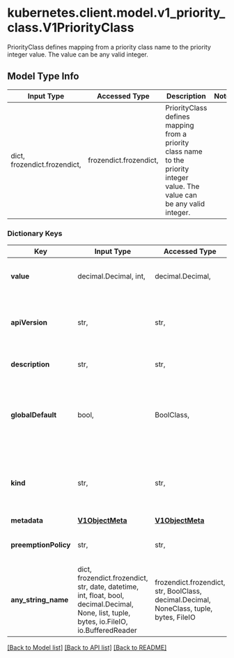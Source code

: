 # kubernetes.client.model.v1_priority_class.V1PriorityClass

PriorityClass defines mapping from a priority class name to the priority integer value. The value can be any valid integer.

## Model Type Info
Input Type | Accessed Type | Description | Notes
------------ | ------------- | ------------- | -------------
dict, frozendict.frozendict,  | frozendict.frozendict,  | PriorityClass defines mapping from a priority class name to the priority integer value. The value can be any valid integer. | 

### Dictionary Keys
Key | Input Type | Accessed Type | Description | Notes
------------ | ------------- | ------------- | ------------- | -------------
**value** | decimal.Decimal, int,  | decimal.Decimal,  | The value of this priority class. This is the actual priority that pods receive when they have the name of this class in their pod spec. | value must be a 32 bit integer
**apiVersion** | str,  | str,  | APIVersion defines the versioned schema of this representation of an object. Servers should convert recognized schemas to the latest internal value, and may reject unrecognized values. More info: https://git.k8s.io/community/contributors/devel/sig-architecture/api-conventions.md#resources | [optional] 
**description** | str,  | str,  | description is an arbitrary string that usually provides guidelines on when this priority class should be used. | [optional] 
**globalDefault** | bool,  | BoolClass,  | globalDefault specifies whether this PriorityClass should be considered as the default priority for pods that do not have any priority class. Only one PriorityClass can be marked as &#x60;globalDefault&#x60;. However, if more than one PriorityClasses exists with their &#x60;globalDefault&#x60; field set to true, the smallest value of such global default PriorityClasses will be used as the default priority. | [optional] 
**kind** | str,  | str,  | Kind is a string value representing the REST resource this object represents. Servers may infer this from the endpoint the kubernetes.client submits requests to. Cannot be updated. In CamelCase. More info: https://git.k8s.io/community/contributors/devel/sig-architecture/api-conventions.md#types-kinds | [optional] 
**metadata** | [**V1ObjectMeta**](V1ObjectMeta.md) | [**V1ObjectMeta**](V1ObjectMeta.md) |  | [optional] 
**preemptionPolicy** | str,  | str,  | PreemptionPolicy is the Policy for preempting pods with lower priority. One of Never, PreemptLowerPriority. Defaults to PreemptLowerPriority if unset. | [optional] 
**any_string_name** | dict, frozendict.frozendict, str, date, datetime, int, float, bool, decimal.Decimal, None, list, tuple, bytes, io.FileIO, io.BufferedReader | frozendict.frozendict, str, BoolClass, decimal.Decimal, NoneClass, tuple, bytes, FileIO | any string name can be used but the value must be the correct type | [optional]

[[Back to Model list]](../../README.md#documentation-for-models) [[Back to API list]](../../README.md#documentation-for-api-endpoints) [[Back to README]](../../README.md)


